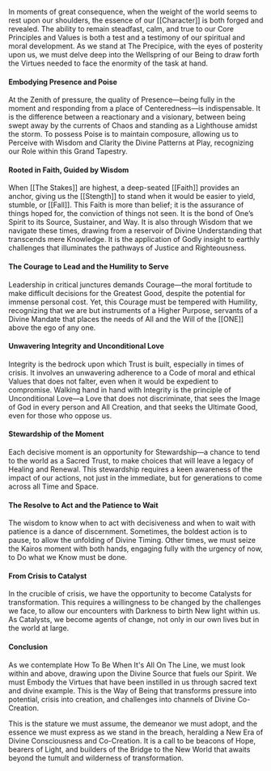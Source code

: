 In moments of great consequence, when the weight of the world seems to rest upon our shoulders, the essence of our [[Character]] is both forged and revealed. The ability to remain steadfast, calm, and true to our Core Principles and Values is both a test and a testimony of our spiritual and moral development. As we stand at The Precipice, with the eyes of posterity upon us, we must delve deep into the Wellspring of our Being to draw forth the Virtues needed to face the enormity of the task at hand.

#### Embodying Presence and Poise

At the Zenith of pressure, the quality of Presence—being fully in the moment and responding from a place of Centeredness—is indispensable. It is the difference between a reactionary and a visionary, between being swept away by the currents of Chaos and standing as a Lighthouse amidst the storm. To possess Poise is to maintain composure, allowing us to Perceive with Wisdom and Clarity the Divine Patterns at Play, recognizing our Role within this Grand Tapestry.

#### Rooted in Faith, Guided by Wisdom

When [[The Stakes]] are highest, a deep-seated [[Faith]] provides an anchor, giving us the [[Stength]] to stand when it would be easier to yield, stumble, or [[Fall]]. This Faith is more than belief; it is the assurance of things hoped for, the conviction of things not seen. It is the bond of One’s Spirit to its Source, Sustainer, and Way. It is also through Wisdom that we navigate these times, drawing from a reservoir of Divine Understanding that transcends mere Knowledge. It is the application of Godly insight to earthly challenges that illuminates the pathways of Justice and Righteousness.

#### The Courage to Lead and the Humility to Serve

Leadership in critical junctures demands Courage—the moral fortitude to make difficult decisions for the Greatest Good, despite the potential for immense personal cost. Yet, this Courage must be tempered with Humility, recognizing that we are but instruments of a Higher Purpose, servants of a Divine Mandate that places the needs of All and the Will of the [[ONE]] above the ego of any one.

#### Unwavering Integrity and Unconditional Love

Integrity is the bedrock upon which Trust is built, especially in times of crisis. It involves an unwavering adherence to a Code of moral and ethical Values that does not falter, even when it would be expedient to compromise. Walking hand in hand with Integrity is the principle of Unconditional Love—a Love that does not discriminate, that sees the Image of God in every person and All Creation, and that seeks the Ultimate Good, even for those who oppose us.

#### Stewardship of the Moment

Each decisive moment is an opportunity for Stewardship—a chance to tend to the world as a Sacred Trust, to make choices that will leave a legacy of Healing and Renewal. This stewardship requires a keen awareness of the impact of our actions, not just in the immediate, but for generations to come across all Time and Space. 

#### The Resolve to Act and the Patience to Wait

The wisdom to know when to act with decisiveness and when to wait with patience is a dance of discernment. Sometimes, the boldest action is to pause, to allow the unfolding of Divine Timing. Other times, we must seize the Kairos moment with both hands, engaging fully with the urgency of now, to Do what we Know must be done. 

#### From Crisis to Catalyst

In the crucible of crisis, we have the opportunity to become Catalysts for transformation. This requires a willingness to be changed by the challenges we face, to allow our encounters with Darkness to birth New light within us. As Catalysts, we become agents of change, not only in our own lives but in the world at large.

#### Conclusion

As we contemplate How To Be When It's All On The Line, we must look within and above, drawing upon the Divine Source that fuels our Spirit. We must Embody the Virtues that have been instilled in us through sacred text and divine example. This is the Way of Being that transforms pressure into potential, crisis into creation, and challenges into channels of Divine Co-Creation.

This is the stature we must assume, the demeanor we must adopt, and the essence we must express as we stand in the breach, heralding a New Era of Divine Consciousness and Co-Creation. It is a call to be beacons of Hope, bearers of Light, and builders of the Bridge to the New World that awaits beyond the tumult and wilderness of transformation. 